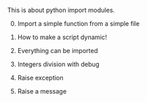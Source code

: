 This is about python import modules.

0. Import a simple function from a simple file

1. How to make a script dynamic!

2. Everything can be imported

3. Integers division with debug

4. Raise exception

5. Raise a message
